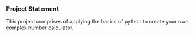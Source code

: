 ### Project Statement

 This project comprises of applying the basics of python to create your own complex number calculator.



